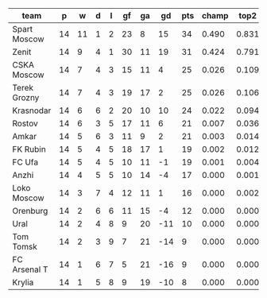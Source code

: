 |     team     | p  | w  | d | l | gf | ga | gd  | pts | champ | top2  | top3  | top4  |  5-7  | bot4  | bot3  | bot2  |
|--------------|----|----|---|---|----|----|-----|-----|-------|-------|-------|-------|-------|-------|-------|-------|
| Spart Moscow | 14 | 11 | 1 | 2 | 23 |  8 |  15 |  34 | 0.490 | 0.831 | 0.931 | 0.972 | 0.027 | 0.000 | 0.000 | 0.000|
| Zenit        | 14 |  9 | 4 | 1 | 30 | 11 |  19 |  31 | 0.424 | 0.791 | 0.910 | 0.961 | 0.037 | 0.000 | 0.000 | 0.000|
| CSKA Moscow  | 14 |  7 | 4 | 3 | 15 | 11 |   4 |  25 | 0.026 | 0.109 | 0.315 | 0.504 | 0.372 | 0.001 | 0.000 | 0.000|
| Terek Grozny | 14 |  7 | 4 | 3 | 19 | 17 |   2 |  25 | 0.026 | 0.106 | 0.295 | 0.480 | 0.380 | 0.002 | 0.000 | 0.000|
| Krasnodar    | 14 |  6 | 6 | 2 | 20 | 10 |  10 |  24 | 0.022 | 0.094 | 0.263 | 0.449 | 0.393 | 0.002 | 0.000 | 0.000|
| Rostov       | 14 |  6 | 3 | 5 | 17 | 11 |   6 |  21 | 0.007 | 0.036 | 0.132 | 0.259 | 0.438 | 0.009 | 0.003 | 0.001|
| Amkar        | 14 |  5 | 6 | 3 | 11 |  9 |   2 |  21 | 0.003 | 0.014 | 0.061 | 0.140 | 0.364 | 0.026 | 0.009 | 0.002|
| FK Rubin     | 14 |  5 | 4 | 5 | 18 | 17 |   1 |  19 | 0.002 | 0.012 | 0.059 | 0.131 | 0.362 | 0.031 | 0.012 | 0.004|
| FC Ufa       | 14 |  5 | 4 | 5 | 10 | 11 |  -1 |  19 | 0.001 | 0.004 | 0.020 | 0.055 | 0.250 | 0.065 | 0.028 | 0.010|
| Anzhi        | 14 |  4 | 5 | 5 | 10 | 14 |  -4 |  17 | 0.000 | 0.001 | 0.006 | 0.019 | 0.146 | 0.159 | 0.078 | 0.035|
| Loko Moscow  | 14 |  3 | 7 | 4 | 12 | 11 |   1 |  16 | 0.000 | 0.002 | 0.009 | 0.028 | 0.179 | 0.127 | 0.064 | 0.024|
| Orenburg     | 14 |  2 | 6 | 6 | 11 | 15 |  -4 |  12 | 0.000 | 0.000 | 0.000 | 0.002 | 0.028 | 0.522 | 0.347 | 0.192|
| Ural         | 14 |  2 | 4 | 8 |  9 | 20 | -11 |  10 | 0.000 | 0.000 | 0.000 | 0.001 | 0.009 | 0.690 | 0.515 | 0.328|
| Tom Tomsk    | 14 |  2 | 3 | 9 |  7 | 21 | -14 |   9 | 0.000 | 0.000 | 0.000 | 0.000 | 0.005 | 0.786 | 0.638 | 0.458|
| FC Arsenal T | 14 |  1 | 6 | 7 |  5 | 21 | -16 |   9 | 0.000 | 0.000 | 0.000 | 0.000 | 0.003 | 0.835 | 0.713 | 0.533|
| Krylia       | 14 |  1 | 5 | 8 |  9 | 19 | -10 |   8 | 0.000 | 0.000 | 0.000 | 0.000 | 0.007 | 0.746 | 0.591 | 0.413|
